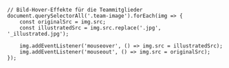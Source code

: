     // Bild-Hover-Effekte für die Teammitglieder
    document.querySelectorAll('.team-image').forEach(img => {
        const originalSrc = img.src;
        const illustratedSrc = img.src.replace('.jpg', '_illustrated.jpg');

        img.addEventListener('mouseover', () => img.src = illustratedSrc);
        img.addEventListener('mouseout', () => img.src = originalSrc);
    });